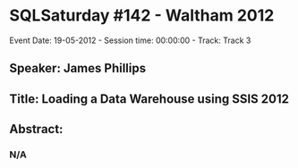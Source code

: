 # SQLSaturday #142 - Waltham 2012
Event Date: 19-05-2012 - Session time: 00:00:00 - Track: Track 3
## Speaker: James Phillips
## Title: Loading a Data Warehouse using SSIS 2012
## Abstract:
### N/A
